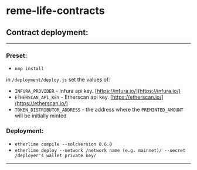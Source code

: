 # reme-life-contracts

## Contract deployment:

---

### Preset:

-   `nmp install`

in `/deployment/deploy.js` set the values of:

-   `INFURA_PROVIDER` - Infura api key. [https://infura.io/](https://infura.io/)
-   `ETHERSCAN_API_KEY` - Etherscan api key. [https://etherscan.io/](https://etherscan.io/)
-   `TOKEN_DISTRIBUTOR_ADDRESS` - the address where the `PREMINTED_AMOUNT` will be initially minted

### Deployment:

-   `etherlime compile --solcVersion 0.6.0`
-   `etherlime deploy --network /network name (e.g. mainnet)/ --secret /deployer's wallet private key/`

---
